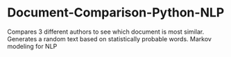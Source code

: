 # Document-Comparison-Python-NLP
Compares 3 different authors to see which document is most similar.  Generates a random text based on statistically probable words.  Markov modeling for NLP
